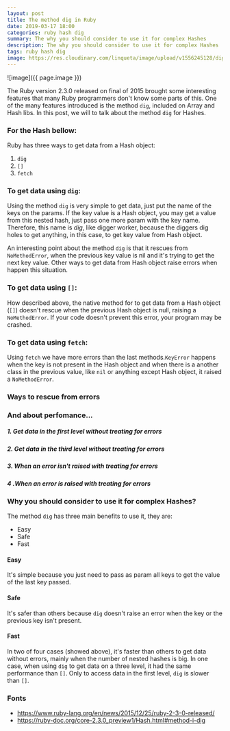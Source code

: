 ```yaml
---
layout: post
title: The method dig in Ruby
date: 2019-03-17 18:00
categories: ruby hash dig
summary: The why you should consider to use it for complex Hashes
description: The why you should consider to use it for complex Hashes
tags: ruby hash dig
image: https://res.cloudinary.com/linqueta/image/upload/v1556245128/dig.jpg
---
```


![image]({{ page.image }})

The Ruby version 2.3.0 released on final of 2015 brought some interesting features that many Ruby programmers don't know some parts of this. One of the many features introduced is the method `dig`, included on Array and Hash libs. In this post, we will to talk about the method `dig` for Hashes.

### For the Hash bellow:
<script src="https://gist.github.com/linqueta/80e910d400c860b7eaebb5d703c0a653.js"></script>

Ruby has three ways to get data from a Hash object:
1. `dig`
2. `[]`
3. `fetch`

### To get data using `dig`:
<script src="https://gist.github.com/linqueta/4e7e3542fd298b63dfc1adf5c5f78856.js"></script>

Using the method `dig` is very simple to get data, just put the name of the keys on the params. If the key value is a Hash object, you may get a value from this nested hash, just pass one more param with the key name. Therefore, this name is _dig_, like digger worker, because the diggers dig holes to get anything, in this case, to get key value from Hash object.

An interesting point about the method `dig` is that it rescues from `NoMethodError`, when the previous key value is nil and it's trying to get the next key value. Other ways to get data from Hash object raise errors when happen this situation.

### To get data using `[]`:
<script src="https://gist.github.com/linqueta/6881e37b8e86987bc1bf88e02cf45925.js"></script>

How described above, the native method for to get data from a Hash object (`[]`) doesn't rescue when the previous Hash object is null, raising a `NoMethodError`. If your code doesn't prevent this error, your program may be crashed.

### To get data using `fetch`:
<script src="https://gist.github.com/linqueta/3f7e3fc92428b51fc7f1945ed3fcff77.js"></script>

Using `fetch` we have more errors than the last methods.`KeyError` happens when the key is not present in the Hash object and when there is a another class in the previous value, like `nil` or anything except Hash object, it raised a `NoMethodError`.

### Ways to rescue from errors
<script src="https://gist.github.com/linqueta/14bc84544aa381da26ea79cc8432590d.js"></script>

### And about perfomance...

##### 1. Get data in the first level without treating for errors
<script src="https://gist.github.com/linqueta/086bfd19f2bb9496ca8366fd1043c2b1.js"></script>

##### 2. Get data in the third level without treating for errors
<script src="https://gist.github.com/linqueta/5170cd6c9c5bb712ea9c4c10e4bc3d77.js"></script>

##### 3. When an error isn't raised with treating for errors
<script src="https://gist.github.com/linqueta/ab5077b215cbba20eb6f76095882ab2a.js"></script>

##### 4 .When an error is raised with treating for errors
<script src="https://gist.github.com/linqueta/c4ebc823dbac7069ca0668f438489de9.js"></script>

### Why you should consider to use it for complex Hashes?

The method `dig` has three main benefits to use it, they are:

- Easy
- Safe
- Fast

#### Easy
It's simple because you just need to pass as param all keys to get the value of the last key passed.

#### Safe
It's safer than others because `dig` doesn't raise an error when the key or the previous key isn't present.

#### Fast
In two of four cases (showed above), it's faster than others to get data without errors, mainly when the number of nested hashes is big. In one case, when using `dig` to get data on a three level, it had the same performance than `[]`. Only to access data in the first level, `dig` is slower than `[]`.

### Fonts

- https://www.ruby-lang.org/en/news/2015/12/25/ruby-2-3-0-released/
- https://ruby-doc.org/core-2.3.0_preview1/Hash.html#method-i-dig
